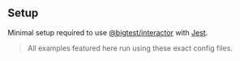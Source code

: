 ## Setup

Minimal setup required to use [@bigtest/interactor](https://github.com/bigtestjs/interactor) with [Jest](https://jestjs.io/).

> All examples featured here run using these exact config files.
